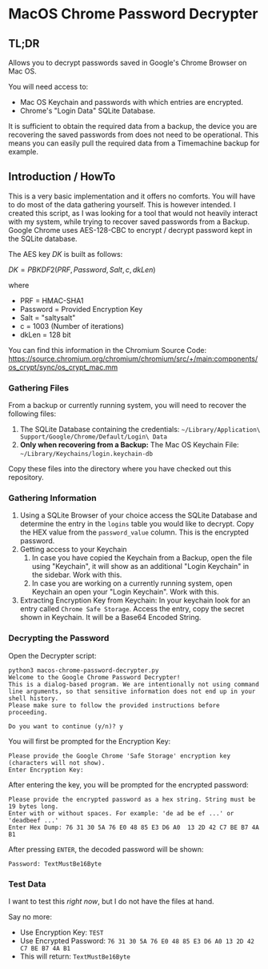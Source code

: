 # MacOS Chrome Password Decrypter

## TL;DR
Allows you to decrypt passwords saved in Google's Chrome Browser on Mac OS.

You will need access to:
* Mac OS Keychain and passwords with which entries are encrypted.
* Chrome's "Login Data" SQLite Database.

It is sufficient to obtain the required data from a backup, the device you are recovering the saved passwords from does not need to be operational.
This means you can easily pull the required data from a Timemachine backup for example.

## Introduction / HowTo
This is a very basic implementation and it offers no comforts. You will have to do most of the data gathering yourself. This is however intended. I created this script, as I was looking for a tool that would not heavily interact with my system, while trying to recover saved passwords from a Backup.
Google Chrome uses AES-128-CBC to encrypt / decrypt password kept in the SQLite database.

The AES key $DK$ is built as follows:

$DK = PBKDF2(PRF, Password, Salt, c, dkLen)$

where

- PRF = HMAC-SHA1
- Password = Provided Encryption Key
- Salt = "saltysalt"
- c = 1003 (Number of iterations)
- dkLen = 128 bit

You can find this information in the Chromium Source Code:
https://source.chromium.org/chromium/chromium/src/+/main:components/os_crypt/sync/os_crypt_mac.mm

### Gathering Files
From a backup or currently running system, you will need to recover the following files:

1) The SQLite Database containing the credentials: `~/Library/Application\ Support/Google/Chrome/Default/Login\ Data`
2) **Only when recovering from a Backup:** The Mac OS Keychain File: `~/Library/Keychains/login.keychain-db`

Copy these files into the directory where you have checked out this repository.

### Gathering Information

1) Using a SQLite Browser of your choice access the SQLite Database and determine the entry in the `logins` table you would like to decrypt. Copy the HEX value from the `password_value` column. This is the encrypted password.
2) Getting access to your Keychain
   1) In case you have copied the Keychain from a Backup, open the file using "Keychain", it will show as an additional "Login Keychain" in the sidebar. Work with this.
   2) In case you are working on a currently running system, open Keychain an open your "Login Keychain". Work with this.
3) Extracting Encryption Key from Keychain: In your keychain look for an entry called `Chrome Safe Storage`. Access the entry, copy the secret shown in Keychain. It will be a Base64 Encoded String.

### Decrypting the Password

Open the Decrypter script:

```
python3 macos-chrome-password-decrypter.py
Welcome to the Google Chrome Password Decrypter!
This is a dialog-based program. We are intentionally not using command line arguments, so that sensitive information does not end up in your shell history.
Please make sure to follow the provided instructions before proceeding.

Do you want to continue (y/n)? y
```

You will first be prompted for the Encryption Key:

```
Please provide the Google Chrome 'Safe Storage' encryption key (characters will not show).
Enter Encryption Key: 
```

After entering the key, you will be prompted for the encrypted password:

```
Please provide the encrypted password as a hex string. String must be 19 bytes long.
Enter with or without spaces. For example: 'de ad be ef ...' or 'deadbeef ...'
Enter Hex Dump: 76 31 30 5A 76 E0 48 85 E3 D6 A0  13 2D 42 C7 BE B7 4A B1
```
After pressing `ENTER`, the decoded password will be shown:
```
Password: TextMustBe16Byte
```

### Test Data

I want to test this *right now*, but I do not have the files at hand.

Say no more:

- Use Encryption Key: `TEST`
- Use Encrypted Password: `76 31 30 5A 76 E0 48 85 E3 D6 A0 13 2D 42 C7 BE B7 4A B1`
- This will return: `TextMustBe16Byte`
